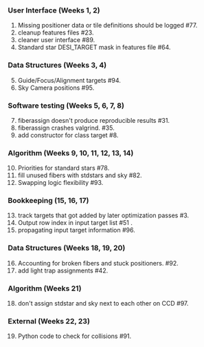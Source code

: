 ###  User Interface (Weeks 1, 2)
1. Missing positioner data or tile definitions should be logged #77.  
2. cleanup features files #23.  
3. cleaner user interface #89.  
4. Standard star DESI_TARGET mask in features file #64.  

### Data Structures (Weeks 3, 4)
5. Guide/Focus/Alignment targets #94.  
6. Sky Camera positions #95.  
 
### Software testing (Weeks 5, 6, 7, 8)
7. fiberassign doesn't produce reproducible results #31.  
8. fiberassign crashes valgrind. #35.  
9. add constructor for class target #8. 

### Algorithm (Weeks 9, 10, 11, 12, 13, 14)
10. Priorities for standard stars #78.  
11. fill unused fibers with stdstars and sky #82.  
12. Swapping logic flexibility #93.  

### Bookkeeping (15, 16, 17)
13. track targets that got added by later optimization passes #3.  
14. Output row index in input target list #51 . 
15. propagating input target information #96.  

### Data Structures (Weeks 18, 19, 20)
16. Accounting for broken fibers and stuck positioners. #92.  
17. add light trap assignments #42. 

### Algorithm (Weeks 21)
18. don't assign stdstar and sky next to each other on CCD #97.  

### External (Weeks 22, 23)
19. Python code to check for collisions #91.  

















